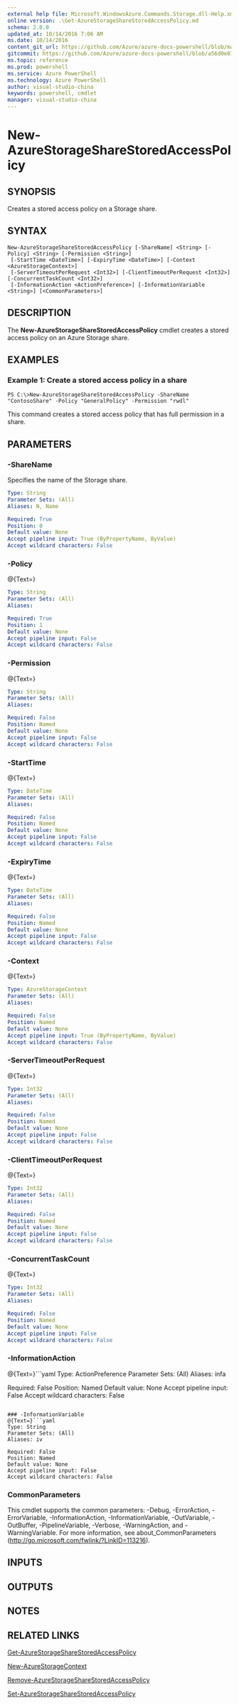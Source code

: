 ```yaml
---
external help file: Microsoft.WindowsAzure.Commands.Storage.dll-Help.xml
online version: .\Get-AzureStorageShareStoredAccessPolicy.md
schema: 2.0.0
updated_at: 10/14/2016 7:06 AM
ms.date: 10/14/2016
content_git_url: https://github.com/Azure/azure-docs-powershell/blob/master/azureps-cmdlets-docs/Storage/Azure.Storage/v2.0/CmdletMDs/New-AzureStorageShareStoredAccessPolicy.md
gitcommit: https://github.com/Azure/azure-docs-powershell/blob/a56d0e01e65c2c33aa2af13dd29addc94ead6e88/azureps-cmdlets-docs/Storage/Azure.Storage/v2.0/CmdletMDs/New-AzureStorageShareStoredAccessPolicy.md
ms.topic: reference
ms.prod: powershell
ms.service: Azure PowerShell
ms.technology: Azure PowerShell
author: visual-studio-china
keywords: powershell, cmdlet
manager: visual-studio-china
---
```


# New-AzureStorageShareStoredAccessPolicy

## SYNOPSIS
Creates a stored access policy on a Storage share.

## SYNTAX

```
New-AzureStorageShareStoredAccessPolicy [-ShareName] <String> [-Policy] <String> [-Permission <String>]
 [-StartTime <DateTime>] [-ExpiryTime <DateTime>] [-Context <AzureStorageContext>]
 [-ServerTimeoutPerRequest <Int32>] [-ClientTimeoutPerRequest <Int32>] [-ConcurrentTaskCount <Int32>]
 [-InformationAction <ActionPreference>] [-InformationVariable <String>] [<CommonParameters>]
```

## DESCRIPTION
The **New-AzureStorageShareStoredAccessPolicy** cmdlet creates a stored access policy on an Azure Storage share.

## EXAMPLES

### Example 1: Create a stored access policy in a share
```
PS C:\>New-AzureStorageShareStoredAccessPolicy -ShareName "ContosoShare" -Policy "GeneralPolicy" -Permission "rwdl"
```

This command creates a stored access policy that has full permission in a share.

## PARAMETERS

### -ShareName
Specifies the name of the Storage share.

```yaml
Type: String
Parameter Sets: (All)
Aliases: N, Name

Required: True
Position: 0
Default value: None
Accept pipeline input: True (ByPropertyName, ByValue)
Accept wildcard characters: False
```

### -Policy
@{Text=}

```yaml
Type: String
Parameter Sets: (All)
Aliases: 

Required: True
Position: 1
Default value: None
Accept pipeline input: False
Accept wildcard characters: False
```

### -Permission
@{Text=}

```yaml
Type: String
Parameter Sets: (All)
Aliases: 

Required: False
Position: Named
Default value: None
Accept pipeline input: False
Accept wildcard characters: False
```

### -StartTime
@{Text=}

```yaml
Type: DateTime
Parameter Sets: (All)
Aliases: 

Required: False
Position: Named
Default value: None
Accept pipeline input: False
Accept wildcard characters: False
```

### -ExpiryTime
@{Text=}

```yaml
Type: DateTime
Parameter Sets: (All)
Aliases: 

Required: False
Position: Named
Default value: None
Accept pipeline input: False
Accept wildcard characters: False
```

### -Context
@{Text=}

```yaml
Type: AzureStorageContext
Parameter Sets: (All)
Aliases: 

Required: False
Position: Named
Default value: None
Accept pipeline input: True (ByPropertyName, ByValue)
Accept wildcard characters: False
```

### -ServerTimeoutPerRequest
@{Text=}

```yaml
Type: Int32
Parameter Sets: (All)
Aliases: 

Required: False
Position: Named
Default value: None
Accept pipeline input: False
Accept wildcard characters: False
```

### -ClientTimeoutPerRequest
@{Text=}

```yaml
Type: Int32
Parameter Sets: (All)
Aliases: 

Required: False
Position: Named
Default value: None
Accept pipeline input: False
Accept wildcard characters: False
```

### -ConcurrentTaskCount
@{Text=}

```yaml
Type: Int32
Parameter Sets: (All)
Aliases: 

Required: False
Position: Named
Default value: None
Accept pipeline input: False
Accept wildcard characters: False
```

### -InformationAction
@{Text=}```yaml
Type: ActionPreference
Parameter Sets: (All)
Aliases: infa

Required: False
Position: Named
Default value: None
Accept pipeline input: False
Accept wildcard characters: False
```

### -InformationVariable
@{Text=}```yaml
Type: String
Parameter Sets: (All)
Aliases: iv

Required: False
Position: Named
Default value: None
Accept pipeline input: False
Accept wildcard characters: False
```

### CommonParameters
This cmdlet supports the common parameters: -Debug, -ErrorAction, -ErrorVariable, -InformationAction, -InformationVariable, -OutVariable, -OutBuffer, -PipelineVariable, -Verbose, -WarningAction, and -WarningVariable. For more information, see about_CommonParameters (http://go.microsoft.com/fwlink/?LinkID=113216).

## INPUTS

## OUTPUTS

## NOTES

## RELATED LINKS

[Get-AzureStorageShareStoredAccessPolicy](.\Get-AzureStorageShareStoredAccessPolicy.md)

[New-AzureStorageContext](.\New-AzureStorageContext.md)

[Remove-AzureStorageShareStoredAccessPolicy](.\Remove-AzureStorageShareStoredAccessPolicy.md)

[Set-AzureStorageShareStoredAccessPolicy](.\Set-AzureStorageShareStoredAccessPolicy.md)

